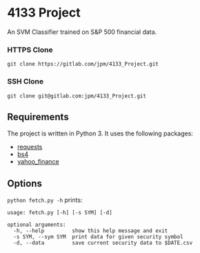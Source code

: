 # 4133 Project
An SVM Classifier trained on S&P 500 financial data.

### HTTPS Clone
```
git clone https://gitlab.com/jpm/4133_Project.git
```
### SSH Clone
```
git clone git@gitlab.com:jpm/4133_Project.git
```

## Requirements
The project is written in Python 3.  It uses the following packages:

- [requests](http://docs.python-requests.org/en/master/)
- [bs4](https://www.crummy.com/software/BeautifulSoup/)
- [yahoo_finance](https://pypi.python.org/pypi/yahoo-finance)

## Options
`python fetch.py -h` prints:
```
usage: fetch.py [-h] [-s SYM] [-d]

optional arguments:
  -h, --help         show this help message and exit
  -s SYM, --sym SYM  print data for given security symbol
  -d, --data         save current security data to $DATE.csv

```

